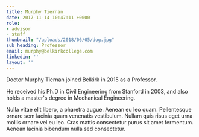 ```yaml
---
title: Murphy Tiernan
date: 2017-11-14 10:47:11 +0000
role:
- advisor
- staff
thumbnail: "/uploads/2018/06/05/dog.jpg"
sub_heading: Professor
email: murphy@belkirkcollege.com
linkedin: ''
layout: ''
---
```


Doctor Murphy Tiernan joined Belkirk in 2015 as a Professor.

He received his Ph.D in Civil Engineering from Stanford in 2003, and also holds a master's degree in Mechanical Engineering.

Nulla vitae elit libero, a pharetra augue. Aenean eu leo quam. Pellentesque ornare sem lacinia quam venenatis vestibulum. Nullam quis risus eget urna mollis ornare vel eu leo. Cras mattis consectetur purus sit amet fermentum. Aenean lacinia bibendum nulla sed consectetur.
